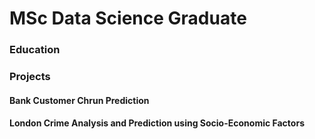 # MSc Data Science Graduate 

### Education

### Projects
#### Bank Customer Chrun Prediction
#### London Crime Analysis and Prediction using Socio-Economic Factors
